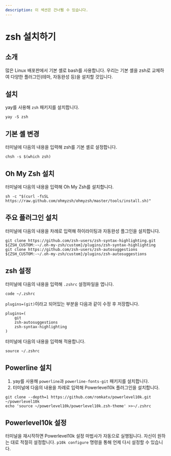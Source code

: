 ```yaml
---
description: 이 섹션은 건너뛸 수 있습니다.
---
```


# zsh 설치하기

## 소개

많은 Linux 배포판에서 기본 셸로 bash를 사용합니다. 우리는 기본 셸을 zsh로 교체하여 다양한 플러그인\(테마, 자동완성 등\)을 설치할 것입니다.

## 설치

yay를 사용해 `zsh` 패키지를 설치합니다.

```text
yay -S zsh
```

## 기본 셸 변경

터미널에 다음의 내용을 입력해 zsh를 기본 셸로 설정합니다.

```text
chsh -s $(which zsh)
```

## Oh My Zsh 설치

터미널에 다음의 내용을 입력해 Oh My Zsh를 설치합니다.

```text
sh -c "$(curl -fsSL https://raw.github.com/ohmyzsh/ohmyzsh/master/tools/install.sh)"
```

## 주요 플러그인 설치

터미널에 다음의 내용을 차례로 입력해 하이라이팅과 자동완성 플그인을 설치합니다.

```text
git clone https://github.com/zsh-users/zsh-syntax-highlighting.git ${ZSH_CUSTOM:-~/.oh-my-zsh/custom}/plugins/zsh-syntax-highlighting
git clone https://github.com/zsh-users/zsh-autosuggestions ${ZSH_CUSTOM:-~/.oh-my-zsh/custom}/plugins/zsh-autosuggestions
```

## zsh 설정

터미널에 다음의 내용을 입력해 `.zshrc` 설정파일을 엽니다.

```text
code ~/.zshrc
```

`plugins=(git)`이라고 되어있는 부분을 다음과 같이 수정 후 저장합니다.

```text
plugins=(
    git
    zsh-autosuggestions
    zsh-syntax-highlighting
)
```

터미널에 다음의 내용을 입력해 적용합니다.

```text
source ~/.zshrc
```

## Powerline 설치

1. yay를 사용해 `powerline`과 `powerline-fonts-git` 패키지를 설치합니다.
2. 터미널에 다음의 내용을 차례로 입력해 Powerlevel10k 플러그인을 설치합니다.

```text
git clone --depth=1 https://github.com/romkatv/powerlevel10k.git ~/powerlevel10k
echo 'source ~/powerlevel10k/powerlevel10k.zsh-theme' >>~/.zshrc
```

## Powerlevel10k 설정

터미널을 재시작하면 Powerlevel10k 설정 마법사가 자동으로 실행됩니다. 자신이 원하는 대로 적절히 설정합니다. `p10k configure` 명령을 통해 언제 다시 설정할 수 있습니다.

